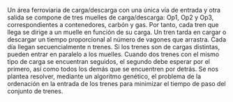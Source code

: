 Un área ferroviaria de carga/descarga con una única vía de entrada y otra salida se compone de tres muelles de carga/descarga: Op1, Op2 y Op3, correspondientes a contenedores, carbón y gas. Por tanto, cada tren que llega se dirige a un muelle en función de su carga. Un tren tarda en cargar o descargar un tiempo proporcional al número de vagones que arrastra. Cada día llegan secuencialmente n trenes. Si los trenes son de cargas distintas, pueden entrar en paralelo a los muelles. Cuando dos trenes con el mismo tipo de carga se encuentran seguidos, el segundo debe esperar por el primero, así como todos los demás que se encuentren por detrás.
Se nos plantea resolver, mediante un algoritmo genético, el problema de la ordenación en la entrada de los trenes para minimizar el tiempo de paso del conjunto de trenes.
